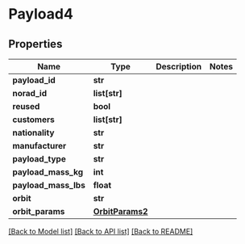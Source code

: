# Payload4

## Properties
Name | Type | Description | Notes
------------ | ------------- | ------------- | -------------
**payload_id** | **str** |  | 
**norad_id** | **list[str]** |  | 
**reused** | **bool** |  | 
**customers** | **list[str]** |  | 
**nationality** | **str** |  | 
**manufacturer** | **str** |  | 
**payload_type** | **str** |  | 
**payload_mass_kg** | **int** |  | 
**payload_mass_lbs** | **float** |  | 
**orbit** | **str** |  | 
**orbit_params** | [**OrbitParams2**](OrbitParams2.md) |  | 

[[Back to Model list]](../README.md#documentation-for-models) [[Back to API list]](../README.md#documentation-for-api-endpoints) [[Back to README]](../README.md)


